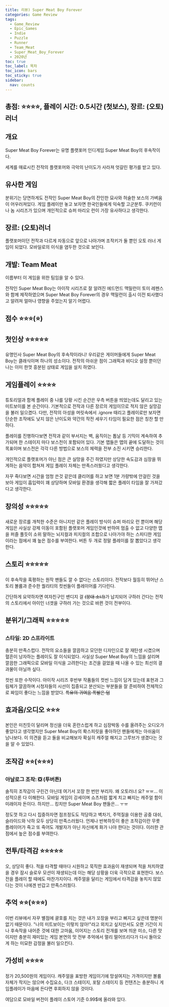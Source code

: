 ```yaml
---
title: 리뷰) Super Meat Boy Forever
categories: Game Review
tags:
  - Game_Review
  - Epic_Games
  - Indie
  - Puzzle
  - Runner
  - Team_Meat
  - Super_Meat_Boy_Forever
  - 2020년
toc: true
toc_label: 목차
toc_icon: bars
toc_sticky: true
sidebar:
  nav: counts
---
```

## 총점: ⭐⭐⭐⭐, 플레이 시간: 0.5시간 (첫보스), 장르: (오토)러너
## 개요
Super Meat Boy Forever는 유명 플랫포머 인디게임 Super Meat Boy의 후속작이다.

세계를 매료시킨 전작의 플랫포머와 극악의 난이도가 사라져 엇갈린 평가를 받고 있다.
## 유사한 게임
분위기는 당연하게도 전작인 Super Meat Boy의 잔인한 묘사와 허술한 보스의 가벼움이 어우러져있다. 게임 플레이만 놓고 보자면 한국인들에게 익숙할 고군분투. 쿠키런이나 놈 시리즈가 있으며 개인적으로 슈퍼 마리오 런이 가장 유사하다고 생각한다.
## 장르: (오토)러너
플랫포머이던 전작과 다르게 자동으로 앞으로 나아가며 조작키가 둘 뿐인 오토 러너 게임이 되었다. 모바일로의 이식을 염두한 것으로 보인다.
## 개발: Team Meat
이름부터 이 게임을 위한 팀임을 알 수 있다.

전작인 Super Meat Boy는 아이작 시리즈로 잘 알려진 에드먼드 맥밀런이 토미 레펜스와 함께 제작하였으며 Super Meat Boy Forever의 경우 맥밀런이 출시 이전 퇴사했다고 알려져 얼마나 영향을 주었는지 알기 어렵다.
## 점수 ⭐⭐⭐(⭐)
## 첫인상 ⭐⭐⭐⭐⭐
유명인사 Super Meat Boy의 후속작이라니! 우리같은 게이머들에게 Super Meat Boy는 클래식이며 하나의 성소이다. 전작의 아쉬운 점이 그래픽과 비디오 설정 뿐이던 나는 이미 한껏 흥분된 상태로 게임을 설치 하였다.
## 게임플레이 ⭐⭐⭐⭐
튜토리얼과 함께 플레이 중 나를 당황 시킨 순간은 우측 버튼을 띄었는데도 달리고 있는 미트보이를 본 순간이다. 기본적으로 전작과 다른 장르의 게임이므로 적지 않은 실망감을 불러 일으켰다. 다만, 전작의 아성을 머릿속에서 .ignore 때리고 플레이로만 보자면 단순한 조작에도 낮지 않은 난이도와 약간의 작전 세우기 타임이 필요한 점은 칭찬 할 만 하다.

플레이를 진행하다보면 전작과 같이 부서지는 벽, 움직이는 톱날 등 기믹이 계속하여 추가되며 한 스테이지 마다 보스전이 포함되어 있다. 기본 맵들은 맵의 끝에 도달하는 것이 목표이며 보스전은 각각 다른 방법으로 보스의 체력을 전부 소진 시키면 승리한다.

개인적으로 플랫포머가 아닌 점은 큰 실망을 주긴 하였지만 상당한 속도감과 심장을 뛰게하는 음악이 합쳐져 게임 플레이 자체는 만족스러웠다고 생각한다.

자꾸 죽다보면 시간을 엄청 쓴것 같은데 클리어를 하고 보면 1분 가량밖에 안걸린 것을 보아 게임이 흡입력이 꽤 상당하며 모바일 환경을 생각해 짧은 플레이 타임을 잘 가져갔다고 생각한다.
## 창의성 ⭐⭐⭐⭐⭐
새로운 장르를 개척한 수준은 아니지만 같은 플레이 방식이 슈퍼 마리오 런 뿐이며 해당 게임은 사실상 강제 이동이 포함된 플랫포머 게임인것에 반하여 멈출 수 없고 다양한 맵을 퍼즐 풀듯이 소위 말하는 뇌지컬과 피지컬의 조합으로 나아가야 하는 스피디한 게임이라는 점에서 꽤 높은 점수를 부여한다. 버튼 두 개로 정말 플레이를 잘 뽑았다고 생각한다.
## 스토리 ⭐⭐⭐⭐⭐
이 후속작을 혹평하는 원작 팬들도 깔 수 없다는 스토리이다. 전작보다 월등히 뛰어난 스토리 볼륨과 준수한 퀄리티의 컷씬들이 플레이어를 기다린다.

간단하게 요약하자면 여자친구인 밴디지 걸 ~~(붕대 소녀)~~가 납치되어 구하러 간다는 전작의 스토리에서 아이인 너겟을 구하러 가는 것으로 바뀐 것이 전부이다.
## 분위기/그래픽 ⭐⭐⭐⭐⭐
### 스타일: 2D 스프라이트
충분히 만족스럽다. 전작의 요소들을 깔끔하고 모던한 디자인으로 잘 재탄생 시켰으며 혈흔이 낭자하는 플레이도 잘 이식되었다. 사실상 Super Meat Boy의 느낌을 살리며 깔끔한 그래픽으로 모바일 이식을 고려한다는 조건을 걸었을 때 나올 수 있는 최선의 결과물이 아닐까 싶다.

컷씬 또한 수작이다. 아이작 시리즈 후반부 작품들의 컷씬 느낌이 담겨 있는데 표현과 그림체가 깔끔하며 시청자들의 시선이 집중되고 분산되는 부분들을 잘 준비하여 전체적으로 짜임이 좋다는 느낌을 받았다. ~~특유의 귀여움 폭발은 덤~~
## 효과음/오디오 ⭐⭐⭐
본인은 미친듯이 달리며 정신을 더욱 혼란스럽게 하고 심장박동 수를 올려주는 오디오가 좋았다고 생각했지만 Super Meat Boy의 롹스피릿을 좋아하던 팬들에게는 아쉬움이 남나보다. 이 의견을 듣고 둘을 비교해보자 확실히 캐주얼 해지고 그루브가 생겼다는 것을 알 수 있었다.
## 조작감 ⭐⭐(⭐⭐⭐)
### 아날로그 조작: ❎ (투버튼)
솔직히 조작감이 구린건 아닌데 여기서 꼬장 한 번만 부리자. 왜 오토러너 요? ㅠㅠ... 이성적으론 다 이해한다. 모바일 게임이 강세이며 쇼츠처럼 짧게 치고 빠지는 캐주얼 함이 미래이자 돈이다. 하지만... 킹치만 Super Meat Boy 팬들은... ㅜㅠ

정도껏 하고 다시 집중하자면 점프정도도 적당하고 벽차기, 주먹질을 이용한 공중 대쉬, 슬라이드와 낙하 모두 상당히 만족스러웠다. 언제나 반복하듯이 좋은 조작감이란 무릇 플레이어가 죽고 또 죽어도 개발자가 아닌 자신에게 화가 나야 한다는 것이다. 이러한 관점에서 높은 점수를 부여한다.
## 전투/타격감 ⭐⭐⭐⭐⭐
오, 상당히 좋다. 적을 타격할 때마다 시원하고 묵직한 효과음이 재생되며 적을 처치하였을 경우 잠시 슬로우 모션이 재생되는데 이는 해당 상황을 더욱 극적으로 표현한다. 보스전을 플레이 할 때에도 마찬가지이다. 캐주얼을 달리는 게임에서 타격감을 놓치지 않았다는 것이 나에겐 반갑고 만족스러웠다.
## 추억 ⭐⭐(⭐⭐⭐)
이번 리뷰에서 자꾸 별점에 괄호를 치는 것은 내가 꼬장을 부리고 삐지고 싶은데 명분이 없기 때문이다. "나의 미트보이는 이렇치 않아!"라고 외치고 싶지만서도 오랜 기간이 지나 후속작을 내어준 것에 대한 고마움, 이어지는 스토리 전개를 보며 띄운 미소, 다른 맛이지만 충분히 재미있는 게임 본연의 맛 전부 추억에서 멀리 떨어뜨리다가 다시 돌아오게 하는 미묘한 감정을 불러 일으킨다.
## 가성비 ⭐⭐⭐⭐

정가 20,500원의 게임이다. 캐주얼을 표방한 게임이기에 망설여지는 가격이지만 볼륨 자체가 작지는 않으며 수집요소, 다크 스테이지, 포탈 스테이지 등 컨텐츠는 충분하니 게임플레이가 마음에 든다면 후회하지 않을 것이다.

여담으로 모바일 버전이 플레이 스토어 기준 0.99$에 올라와 있다.